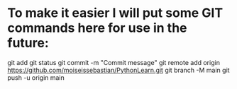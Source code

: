 # To make it easier I will put some GIT commands here for use in the future:

git add
git status
git commit -m "Commit message"
git remote add origin https://github.com/moiseissebastian/PythonLearn.git
git branch -M main
git push -u origin main
